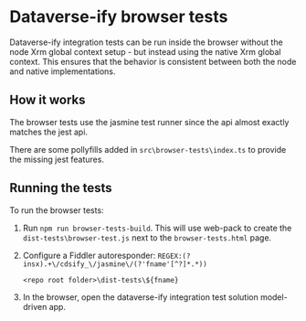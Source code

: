 # Dataverse-ify browser tests
Dataverse-ify integration tests can be run inside the browser without the node Xrm global context setup - but instead using the native Xrm global context.
This ensures that the behavior is consistent between both the node and native implementations.

## How it works

The browser tests use the jasmine test runner since the api almost exactly matches the jest api. 

There are some pollyfills added in `src\browser-tests\index.ts` to provide the missing jest features.

## Running the tests

To run the browser tests:

1. Run `npm run browser-tests-build`. This will use web-pack to create the `dist-tests\browser-test.js` next to the `browser-tests.html` page. 

2. Configure a Fiddler autoresponder:
   `REGEX:(?insx).+\/cdsify_\/jasmine\/(?'fname'[^?]*.*))`

   `<repo root folder>\dist-tests\${fname}`

3. In the browser, open the dataverse-ify integration test solution model-driven app.
